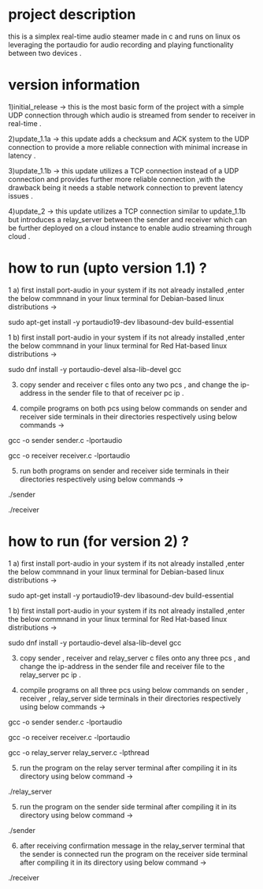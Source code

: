 # project description
this is a simplex real-time audio steamer made in c and runs on linux os leveraging the portaudio for audio recording and playing functionality between two devices .

# version information
1)initial_release -> this is the most basic form of the project with a simple UDP connection through which audio is streamed from sender to receiver in real-time .

2)update_1.1a -> this update adds a checksum and ACK system to the UDP connection to provide a more reliable connection with minimal increase in latency . 

3)update_1.1b -> this update utilizes a TCP connection instead of a UDP connection and provides further more reliable connection ,with the drawback being it needs a stable network connection to prevent latency issues .

4)update_2 -> this update utilizes a TCP connection similar to update_1.1b but introduces a relay_server between the sender and receiver which can be further deployed on a cloud instance to enable audio streaming through cloud . 

# how to run (upto version 1.1) ?
1 a) first install port-audio in your system if its not already installed ,enter the below commnand in your linux terminal for Debian-based linux distributions ->

sudo apt-get install -y portaudio19-dev libasound-dev build-essential

1 b) first install port-audio in your system if its not already installed ,enter the below commnand in your linux terminal for Red Hat-based linux distributions ->

sudo dnf install -y portaudio-devel alsa-lib-devel gcc

3) copy sender and receiver c files onto any two pcs , and change the ip-address in the sender file to that of receiver pc ip .

4) compile programs on both pcs using below commands on sender and receiver side terminals in their directories respectively using below commands ->
   
gcc -o sender sender.c -lportaudio

gcc -o receiver receiver.c -lportaudio

5) run both programs on sender and receiver side terminals in their directories respectively using below commands ->
   
./sender

./receiver

# how to run (for version 2) ?
1 a) first install port-audio in your system if its not already installed ,enter the below commnand in your linux terminal for Debian-based linux distributions ->

sudo apt-get install -y portaudio19-dev libasound-dev build-essential

1 b) first install port-audio in your system if its not already installed ,enter the below commnand in your linux terminal for Red Hat-based linux distributions ->

sudo dnf install -y portaudio-devel alsa-lib-devel gcc

3) copy sender , receiver and relay_server c files onto any three pcs , and change the ip-address in the sender file and receiver file to the relay_server pc ip .

4) compile programs on all three pcs using below commands on sender , receiver , relay_server side terminals in their directories respectively using below commands ->
   
gcc -o sender sender.c -lportaudio

gcc -o receiver receiver.c -lportaudio

gcc -o relay_server relay_server.c -lpthread

5) run the program on the relay server terminal after compiling it in its directory using below command ->

./relay_server

5) run the program on the sender side terminal after compiling it in its directory using below command ->
   
./sender

6) after receiving confirmation message in the relay_server terminal that the sender is connected run the program on the receiver side terminal after compiling it in its directory using below command ->

./receiver
